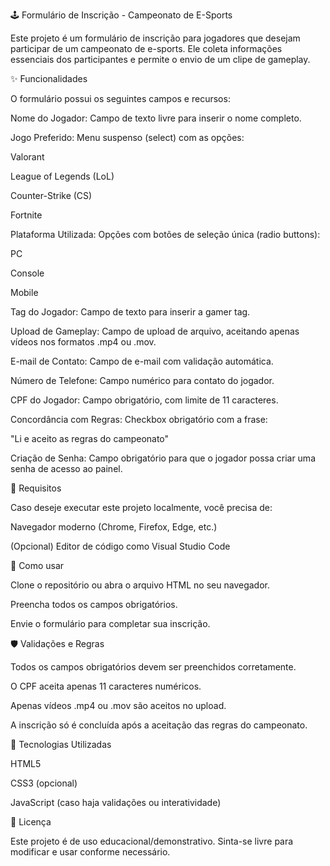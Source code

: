 🕹️ Formulário de Inscrição - Campeonato de E-Sports

Este projeto é um formulário de inscrição para jogadores que desejam participar de um campeonato de e-sports. Ele coleta informações essenciais dos participantes e permite o envio de um clipe de gameplay.

✨ Funcionalidades

O formulário possui os seguintes campos e recursos:

Nome do Jogador: Campo de texto livre para inserir o nome completo.

Jogo Preferido: Menu suspenso (select) com as opções:

Valorant

League of Legends (LoL)

Counter-Strike (CS)

Fortnite

Plataforma Utilizada: Opções com botões de seleção única (radio buttons):

PC

Console

Mobile

Tag do Jogador: Campo de texto para inserir a gamer tag.

Upload de Gameplay: Campo de upload de arquivo, aceitando apenas vídeos nos formatos .mp4 ou .mov.

E-mail de Contato: Campo de e-mail com validação automática.

Número de Telefone: Campo numérico para contato do jogador.

CPF do Jogador: Campo obrigatório, com limite de 11 caracteres.

Concordância com Regras: Checkbox obrigatório com a frase:

"Li e aceito as regras do campeonato"

Criação de Senha: Campo obrigatório para que o jogador possa criar uma senha de acesso ao painel.

📌 Requisitos

Caso deseje executar este projeto localmente, você precisa de:

Navegador moderno (Chrome, Firefox, Edge, etc.)

(Opcional) Editor de código como Visual Studio Code

🚀 Como usar

Clone o repositório ou abra o arquivo HTML no seu navegador.

Preencha todos os campos obrigatórios.

Envie o formulário para completar sua inscrição.

🛡️ Validações e Regras

Todos os campos obrigatórios devem ser preenchidos corretamente.

O CPF aceita apenas 11 caracteres numéricos.

Apenas vídeos .mp4 ou .mov são aceitos no upload.

A inscrição só é concluída após a aceitação das regras do campeonato.

📁 Tecnologias Utilizadas

HTML5

CSS3 (opcional)

JavaScript (caso haja validações ou interatividade)

📄 Licença

Este projeto é de uso educacional/demonstrativo. Sinta-se livre para modificar e usar conforme necessário.
